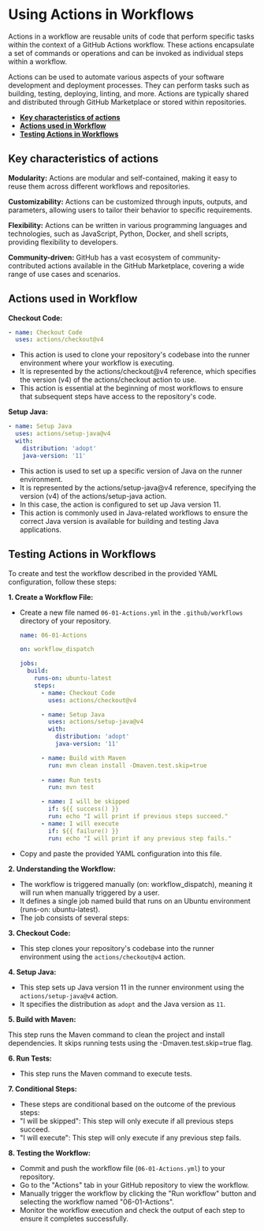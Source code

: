 # Using Actions in Workflows

Actions in a workflow are reusable units of code that perform specific tasks within the context of a GitHub Actions workflow. These actions encapsulate a set of commands or operations and can be invoked as individual steps within a workflow.

Actions can be used to automate various aspects of your software development and deployment processes. They can perform tasks such as building, testing, deploying, linting, and more. Actions are typically shared and distributed through GitHub Marketplace or stored within repositories.

* [**Key characteristics of actions**](#key-characteristics-of-actions)
* [**Actions used in Workflow**](#actions-used-in-workflow)
* [**Testing Actions in Workflows**](#testing-actions-in-workflows)

## Key characteristics of actions

**Modularity:** Actions are modular and self-contained, making it easy to reuse them across different workflows and repositories.

**Customizability:** Actions can be customized through inputs, outputs, and parameters, allowing users to tailor their behavior to specific requirements.

**Flexibility:** Actions can be written in various programming languages and technologies, such as JavaScript, Python, Docker, and shell scripts, providing flexibility to developers.

**Community-driven:** GitHub has a vast ecosystem of community-contributed actions available in the GitHub Marketplace, covering a wide range of use cases and scenarios.

## Actions used in Workflow

**Checkout Code:**

```yaml
- name: Checkout Code
  uses: actions/checkout@v4
```

* This action is used to clone your repository's codebase into the runner environment where your workflow is executing.
* It is represented by the actions/checkout@v4 reference, which specifies the version (v4) of the actions/checkout action to use.
* This action is essential at the beginning of most workflows to ensure that subsequent steps have access to the repository's code.

**Setup Java:**

```yaml
- name: Setup Java
  uses: actions/setup-java@v4
  with:
    distribution: 'adopt'
    java-version: '11'
```

* This action is used to set up a specific version of Java on the runner environment.
* It is represented by the actions/setup-java@v4 reference, specifying the version (v4) of the actions/setup-java action.
* In this case, the action is configured to set up Java version 11.
* This action is commonly used in Java-related workflows to ensure the correct Java version is available for building and testing Java applications.

## Testing Actions in Workflows

To create and test the workflow described in the provided YAML configuration, follow these steps:

**1. Create a Workflow File:**

* Create a new file named `06-01-Actions.yml` in the `.github/workflows` directory of your repository.

  ```yaml
  name: 06-01-Actions
  
  on: workflow_dispatch
  
  jobs:
    build:
      runs-on: ubuntu-latest
      steps:
        - name: Checkout Code
          uses: actions/checkout@v4
  
        - name: Setup Java
          uses: actions/setup-java@v4
          with:
            distribution: 'adopt'
            java-version: '11'
  
        - name: Build with Maven
          run: mvn clean install -Dmaven.test.skip=true
          
        - name: Run tests
          run: mvn test
  
        - name: I will be skipped
          if: ${{ success() }}
          run: echo "I will print if previous steps succeed."
        - name: I will execute
          if: ${{ failure() }}
          run: echo "I will print if any previous step fails."
  ```

* Copy and paste the provided YAML configuration into this file.

**2. Understanding the Workflow:**

* The workflow is triggered manually (on: workflow_dispatch), meaning it will run when manually triggered by a user.
* It defines a single job named build that runs on an Ubuntu environment (runs-on: ubuntu-latest).
* The job consists of several steps:

**3. Checkout Code:**

* This step clones your repository's codebase into the runner environment using the `actions/checkout@v4` action.

**4. Setup Java:**

* This step sets up Java version 11 in the runner environment using the `actions/setup-java@v4` action.
* It specifies the distribution as `adopt` and the Java version as `11`.

**5. Build with Maven:**

This step runs the Maven command to clean the project and install dependencies.
It skips running tests using the -Dmaven.test.skip=true flag.

**6. Run Tests:**

* This step runs the Maven command to execute tests.

**7. Conditional Steps:**

* These steps are conditional based on the outcome of the previous steps:
* "I will be skipped": This step will only execute if all previous steps succeed.
* "I will execute": This step will only execute if any previous step fails.

**8. Testing the Workflow:**

* Commit and push the workflow file (`06-01-Actions.yml`) to your repository.
* Go to the "Actions" tab in your GitHub repository to view the workflow.
* Manually trigger the workflow by clicking the "Run workflow" button and selecting the workflow named "06-01-Actions".
* Monitor the workflow execution and check the output of each step to ensure it completes successfully.